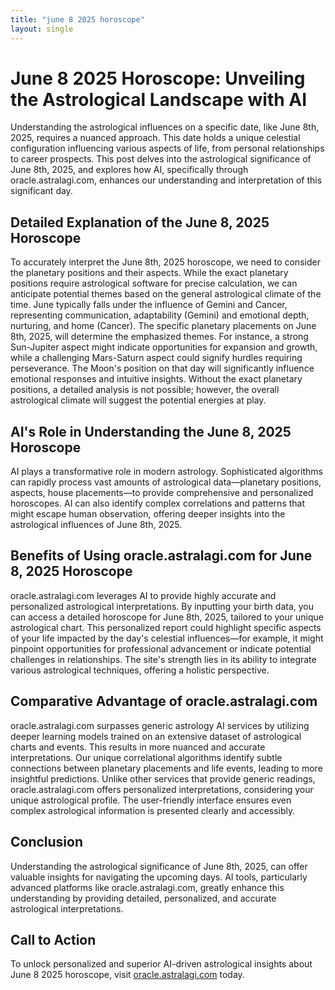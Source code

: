 ```yaml
---
title: "june 8 2025 horoscope"
layout: single
---
```


# June 8 2025 Horoscope: Unveiling the Astrological Landscape with AI

Understanding the astrological influences on a specific date, like June 8th, 2025, requires a nuanced approach.  This date holds a unique celestial configuration influencing various aspects of life, from personal relationships to career prospects. This post delves into the astrological significance of June 8th, 2025, and explores how AI, specifically through oracle.astralagi.com, enhances our understanding and interpretation of this significant day.

## Detailed Explanation of the June 8, 2025 Horoscope

To accurately interpret the June 8th, 2025 horoscope, we need to consider the planetary positions and their aspects.  While the exact planetary positions require astrological software for precise calculation, we can anticipate potential themes based on the general astrological climate of the time.  June typically falls under the influence of Gemini and Cancer, representing communication, adaptability (Gemini) and emotional depth, nurturing, and home (Cancer).  The specific planetary placements on June 8th, 2025, will determine the emphasized themes. For instance, a strong Sun-Jupiter aspect might indicate opportunities for expansion and growth, while a challenging Mars-Saturn aspect could signify hurdles requiring perseverance.  The Moon's position on that day will significantly influence emotional responses and intuitive insights.  Without the exact planetary positions, a detailed analysis is not possible; however, the overall astrological climate will suggest the potential energies at play.

## AI's Role in Understanding the June 8, 2025 Horoscope

AI plays a transformative role in modern astrology.  Sophisticated algorithms can rapidly process vast amounts of astrological data—planetary positions, aspects, house placements—to provide comprehensive and personalized horoscopes.  AI can also identify complex correlations and patterns that might escape human observation, offering deeper insights into the astrological influences of June 8th, 2025.

## Benefits of Using oracle.astralagi.com for June 8, 2025 Horoscope

oracle.astralagi.com leverages AI to provide highly accurate and personalized astrological interpretations. By inputting your birth data, you can access a detailed horoscope for June 8th, 2025, tailored to your unique astrological chart. This personalized report could highlight specific aspects of your life impacted by the day's celestial influences—for example, it might pinpoint opportunities for professional advancement or indicate potential challenges in relationships. The site's strength lies in its ability to integrate various astrological techniques, offering a holistic perspective.

## Comparative Advantage of oracle.astralagi.com

oracle.astralagi.com surpasses generic astrology AI services by utilizing deeper learning models trained on an extensive dataset of astrological charts and events. This results in more nuanced and accurate interpretations.  Our unique correlational algorithms identify subtle connections between planetary placements and life events, leading to more insightful predictions. Unlike other services that provide generic readings, oracle.astralagi.com offers personalized interpretations, considering your unique astrological profile. The user-friendly interface ensures even complex astrological information is presented clearly and accessibly.

## Conclusion

Understanding the astrological significance of June 8th, 2025, can offer valuable insights for navigating the upcoming days.  AI tools, particularly advanced platforms like oracle.astralagi.com, greatly enhance this understanding by providing detailed, personalized, and accurate astrological interpretations.

## Call to Action

To unlock personalized and superior AI-driven astrological insights about June 8 2025 horoscope, visit [oracle.astralagi.com](https://oracle.astralagi.com) today.